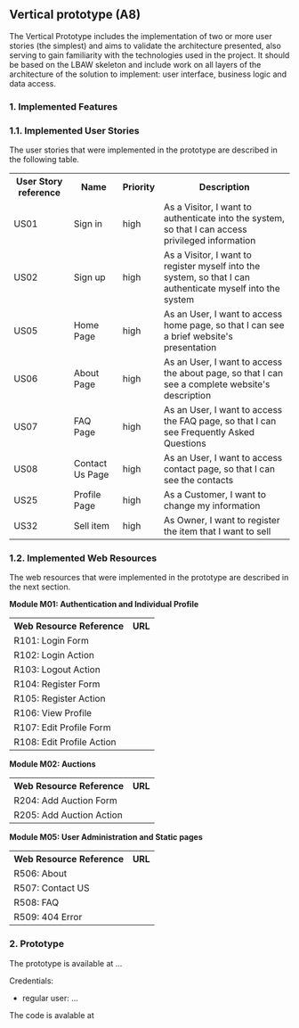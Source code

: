 ## Vertical prototype (A8)
    
The Vertical Prototype includes the implementation of two or more user stories (the simplest) and 
aims to validate the architecture presented, also serving to gain familiarity with the technologies used 
in the project. It should be based on the LBAW skeleton and include work on all layers of the 
architecture of the solution to implement: user interface, business logic and data access.

### 1. Implemented Features
### 1.1. Implemented User Stories

The user stories that were implemented in the prototype are described in the following table.

<table>
    <tr>
        <th>User Story reference</th>
        <th>Name</th>
        <th>Priority</th>
        <th>Description</th>
    </tr>
    <tr>
        <td>US01</th>
        <td>Sign in</td>
        <td>high</td>
        <td>As a Visitor, I want to authenticate into the system, so that I can access privileged information</td>
    </tr>
      <tr>
        <td>US02</th>
        <td>Sign up</td>
        <td>high</td>
        <td>As a Visitor, I want to register myself into the system, so that I can authenticate myself into the system</td>
    </tr>
     <tr>
        <td>US05</th>
        <td>Home Page</td>
        <td>high</td>
        <td>As an User, I want to access home page, so that I can see a brief website's presentation</td>
    </tr>
        <tr>
        <td>US06</th>
        <td>About Page</td>
        <td>high</td>
        <td>As an User, I want to access the about page, so that I can see a complete website's description</td>
    </tr>
    </tr>
        <tr>
        <td>US07</th>
        <td>FAQ Page</td>
        <td>high</td>
        <td>As an User, I want to access the FAQ page, so that I can see Frequently Asked Questions</td>
    </tr>
          <tr>
        <td>US08</th>
        <td>Contact Us Page</td>
        <td>high</td>
        <td>As an User, I want to access contact page, so that I can see the contacts</td>
    </tr>
             <tr>
        <td>US25</th>
        <td>Profile Page</td>
        <td>high</td>
        <td>As a Customer, I want to change my information</td>
    </tr>
                 <tr>
        <td>US32</th>
        <td>Sell item</td>
        <td>high</td>
        <td>As Owner, I want to register the item that I want to sell</td>
    </tr>
</table>

### 1.2. Implemented Web Resources
    
The web resources that were implemented in the prototype are described in the next section.

**Module M01: Authentication and Individual Profile**

<table>
    <tr>
        <th>Web Resource Reference</th>
        <th>URL</th>
    </tr>
    <tr>
        <td>R101: Login Form</td>
        <td></td>
    </tr>
    <tr>
        <td>R102: Login Action</td>
        <td></td>
    </tr>
      <tr>
        <td>R103: Logout Action</td>
        <td></td>
    </tr>
    <tr>
        <td>R104: Register Form</td>
        <td></td>
    </tr>
    <tr>
        <td>R105: Register Action</td>
        <td></td>
    </tr>
    <tr>
        <td>R106: View Profile</td>
        <td></td>
    </tr>
    <tr>
        <td>R107: Edit Profile Form</td>
        <td></td>
    </tr>
    <tr>
        <td>R108: Edit Profile Action</td>
        <td></td>
    </tr>
</table>

**Module M02: Auctions**

<table>
    <tr>
        <th>Web Resource Reference</th>
        <th>URL</th>
    </tr>
    <tr>
        <td>R204: Add Auction Form</td>
        <td></td>
    </tr>
    <tr>
        <td>R205: Add Auction Action</td>
        <td></td>
    </tr>
</table>


**Module M05: User Administration and Static pages**

<table>
    <tr>
        <th>Web Resource Reference</th>
        <th>URL</th>
    </tr>
    <tr>
        <td>R506: About</td>
        <td></td>
    </tr>
    <tr>
        <td>R507: Contact US</td>
        <td></td>
    </tr>
    <tr>
        <td>R508: FAQ</td>
        <td></td>
    </tr>
    <tr>
        <td>R509: 404 Error</td>
        <td></td>
    </tr>
</table>

### 2. Prototype

The prototype is available at ...

Credentials:

* regular user: ...

The code is avalable at 
